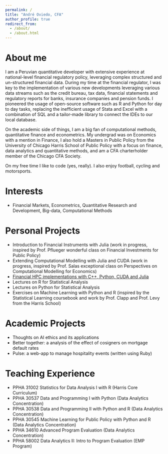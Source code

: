 ```yaml
---
permalink: /
title: "André Oviedo, CFA"
author_profile: true
redirect_from: 
  - /about/
  - /about.html
---
```


# About me


I am a Peruvian quantitative developer with extensive experience at national-level financial regulatory policy, leveraging complex structured and un-structured financial data. During my time at the financial regulator, I was key to the implementation of various new developments leveraging various data streams such as the credit bureau, tax data, financial statements and regulatory reports for banks, insurance companies and pension funds. I pioneered the usage of open-source software such as R and Python
for day to day tasks, replacing the inefficient usage of Stata and Excel with a combination of SQL and a tailor-made library to connect the IDEs to our local database.

On the academic side of things, I am a big fan of computational methods, quantitative finance and econometrics. My undergrad was on Economics with a mention in Finance, I also hold a Masters in Public Policy from the University of Chicago Harris School of Public Policy with a focus on finance, data analytics and quantitative methods, and am a CFA charterholder member of the Chicago CFA Society.

On my free time I like to code (yes, really). I also enjoy football, cycling and motorsports.

# Interests

- Financial Markets, Econometrics, Quantitative Research and Development, Big-data, Computational Methods

# Personal Projects

- Introduction to Financial Instruments with Julia (work in progress, inspired by Prof. Pflueger wonderful class on Financial Investments for Public Policy)
- Extending Computational Modelling with Julia and CUDA (work in progress, inspired by Prof. Salas exceptional class on Perspectives on Computational Modelling for Economics)
- [Financial HPC implementations with C++, Python, CUDA and Julia](https://github.com/andreoviedo/finance-hpc-examples)
- Lectures on R for Statistical Analysis
- Lectures on Python for Statistical Analysis
- Exercises on Machine Learning with Python and R (inspired by the Statistical Learning coursebook and work by Prof. Clapp and Prof. Levy from the Harris School)

# Academic Projects

- Thoughts on AI ethics and its applications
- Better together: a analysis of the effect of cosigners on mortgage default rates
- Pulse: a web-app to manage hospitality events (written using Ruby) 

# Teaching Experience

- PPHA 31002 Statistics for Data Analysis I with R (Harris Core Curriculum)
- PPHA 30537 Data and Programming I with Python (Data Analytics Concentration)
- PPHA 30538 Data and Programming II with Python and R (Data Analytics Concentration)
- PPHA 30545 Machine Learning for Public Policy with Python and R (Data Analytics Concentration)
- PPHA 34610 Advanced Program Evaluation (Data Analytics Concentration)
- PPHA 58002 Data Analytics II: Intro to Program Evaluation (EMP Program)
